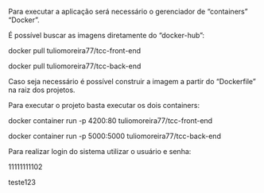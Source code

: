 Para executar a aplicação será necessário o gerenciador de “containers” “Docker”.


É possível buscar as imagens diretamente do “docker-hub”:

docker pull tuliomoreira77/tcc-front-end


docker pull tuliomoreira77/tcc-back-end


Caso seja necessário é possível construir a imagem a partir do “Dockerfile” na raiz
dos projetos.


Para executar o projeto basta executar os dois containers:


docker container run -p 4200:80 tuliomoreira77/tcc-front-end


docker container run -p 5000:5000 tuliomoreira77/tcc-back-end


Para realizar login do sistema utilizar o usuário e senha:

11111111102


teste123
